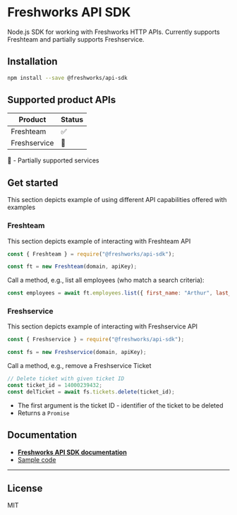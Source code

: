 # Freshworks API SDK

Node.js SDK for working with Freshworks HTTP APIs. Currently supports Freshteam and partially supports Freshservice.

## Installation

```sh
npm install --save @freshworks/api-sdk
```

## Supported product APIs

| Product      | Status |
| ------------ | ------ |
| Freshteam    | ✅     |
| Freshservice | 🏁     |

🏁 - Partially supported services

## Get started

This section depicts example of using different API capabilities offered with examples

### Freshteam

This section depicts example of interacting with Freshteam API

```js
const { Freshteam } = require("@freshworks/api-sdk");

const ft = new Freshteam(domain, apiKey);
```

Call a method, e.g., list all employees (who match a search criteria):

```js
const employees = await ft.employees.list({ first_name: "Arthur", last_name: "Dent" });
```

### Freshservice

This section depicts example of interacting with Freshservice API

```js
const { Freshservice } = require("@freshworks/api-sdk");

const fs = new Freshservice(domain, apiKey);
```

Call a method, e.g., remove a Freshservice Ticket

```js
// Delete ticket with given ticket ID
const ticket_id = 14000239432;
const delTicket = await fs.tickets.delete(ticket_id);
```

- The first argument is the ticket ID - identifier of the ticket to be deleted
- Returns a `Promise`

## Documentation

- [**Freshworks API SDK documentation**](https://developers.freshworks.com/api-sdk/)
- [Sample code](https://github.com/freshworks-developers/api-sdk-samples)

---

## License

MIT
